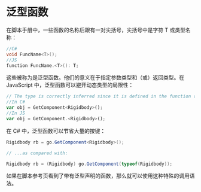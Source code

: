 <!-- > 原文：[Generic Functions](http://docs.unity3d.com/Manual/GenericFunctions.html) -->

<!-- Unity Manual > Scripting > Scripting Overview > Generic Functions -->
<!-- Unity 手册 <i class="fa fa-angle-right"/> 脚本 <i class="fa fa-angle-right"/> 脚本概述 <i class="fa fa-angle-right"/> 泛型函数 -->

<!-- # Generic Functions -->
# 泛型函​​数

<!-- Some functions in the script reference (for example, the various GetComponent functions) are listed with a variant that has a letter T or a type name in angle brackets after the function name: -->
在脚本手册中，一些函数的名称后跟有一对尖括号，尖括号中是字符 T 或类型名称：

```c#
//C#
void FuncName<T>();
//JS
function FuncName.<T>(): T;
```

<!-- These are known as generic functions. The significance they have for scripting is that you get to specify the types of parameters and/or the return type when you call the function. In JavaScript, this can be used to get around the limitations of dynamic typing:- -->
这些被称为是泛型函数。他们的意义在于指定参数类型和（或）返回类型。在 JavaScript 中，泛型函数可以避开动态类型的局限性：

```js
// The type is correctly inferred since it is defined in the function call.
//In C#
var obj = GetComponent<Rigidbody>();
//In JS
var obj = GetComponent.<Rigidbody>();
```

<!-- In C#, it can save a lot of keystrokes and casts: -->
在 C# 中，泛型函数可以节省大量的按键：

```c#
Rigidbody rb = go.GetComponent<Rigidbody>();

// ...as compared with:

Rigidbody rb = (Rigidbody) go.GetComponent(typeof(Rigidbody));
```

<!-- Any function that has a generic variant listed on its script reference page will allow this special calling syntax. -->
如果在脚本参考页看到了带有泛型声明的函数，那么就可以使用这种特殊的调用语法。
